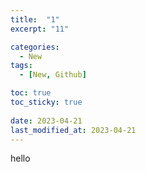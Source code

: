 ```yaml
---
title:  "1"
excerpt: "11"

categories:
  - New
tags:
  - [New, Github]

toc: true
toc_sticky: true
 
date: 2023-04-21
last_modified_at: 2023-04-21
---
```


hello